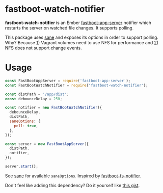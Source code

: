 # fastboot-watch-notifier
__fastboot-watch-notifier__ is an Ember [fastboot-app-server](https://github.com/ember-fastboot/fastboot-app-server) notifier which restarts the server on watched file changes. It supports polling.

This package uses [sane](https://github.com/amasad/sane) and exposes its options in order to support polling. Why? Because [1](https://stefanwrobel.com/how-to-make-vagrant-performance-not-suck)) Vagrant volumes need to use NFS for performance and [2](http://stackoverflow.com/questions/4231243/inotify-with-nfs)) NFS does not support change events.

# Usage
```javascript
const FastBootAppServer = require('fastboot-app-server');
const FastBootWatchNotifier = require('fastboot-watch-notifier');

const distPath = '/app/dist';
const debounceDelay = 250;

const notifier = new FastBootWatchNotifier({
  debounceDelay,
  distPath,
  saneOptions: {
    poll: true,
  },
});

const server = new FastBootAppServer({
  distPath,
  notifier,
});

server.start();
```

See [sane](https://github.com/amasad/sane) for available `saneOptions`.
Inspired by [fastboot-fs-notifier](https://github.com/iheanyi/fastboot-fs-notifier).

Don't feel like adding this dependency? Do it yourself like [this gist](https://gist.github.com/pwfisher/6a6a0e0de62649e06141e37749f23fcf).
